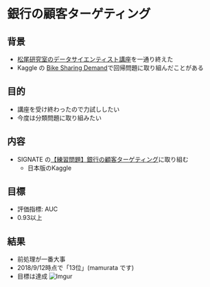 # 銀行の顧客ターゲティング

## 背景
- [松尾研究室のデータサイエンティスト講座](http://weblab.t.u-tokyo.ac.jp/gci_contents/)を一通り終えた
- Kaggle の [Bike Sharing Demand](https://www.kaggle.com/c/bike-sharing-demand)で回帰問題に取り組んだことがある

## 目的
- 講座を受け終わったので力試ししたい
- 今度は分類問題に取り組みたい

## 内容
- SIGNATE の[【練習問題】銀行の顧客ターゲティング](https://signate.jp/competitions/1)に取り組む
  - 日本版のKaggle

## 目標
- 評価指標: AUC
- 0.93以上

## 結果
- 前処理が一番大事
- 2018/9/12時点で「13位」(mamurata です)
- 目標は達成
![Imgur](https://i.imgur.com/K3YK3jP.jpg)
